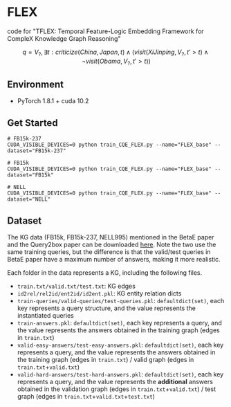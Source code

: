 # FLEX

code for "TFLEX: Temporal Feature-Logic Embedding Framework for CompleX Knowledge Graph Reasoning"

$$q=V_{?},\exists t:criticize(China, Japan, t) \land (visit(Xi Jinping, V_{?}, t'>t) \land \lnot visit(Obama, V_{?}, t'>t))$$

## Environment

- PyTorch 1.8.1 + cuda 10.2

## Get Started

```shell
# FB15k-237
CUDA_VISIBLE_DEVICES=0 python train_CQE_FLEX.py --name="FLEX_base" --dataset="FB15k-237"

# FB15k
CUDA_VISIBLE_DEVICES=0 python train_CQE_FLEX.py --name="FLEX_base" --dataset="FB15k"

# NELL
CUDA_VISIBLE_DEVICES=0 python train_CQE_FLEX.py --name="FLEX_base" --dataset="NELL"
```

## Dataset

The KG data (FB15k, FB15k-237, NELL995) mentioned in the BetaE paper and the Query2box paper can be downloaded [here](http://snap.stanford.edu/betae/KG_data.zip). Note the two use the same training queries, but the difference is that the valid/test queries in BetaE paper have a maximum number of answers, making it more realistic.

Each folder in the data represents a KG, including the following files.
- `train.txt/valid.txt/test.txt`: KG edges
- `id2rel/rel2id/ent2id/id2ent.pkl`: KG entity relation dicts
- `train-queries/valid-queries/test-queries.pkl`: `defaultdict(set)`, each key represents a query structure, and the value represents the instantiated queries
- `train-answers.pkl`: `defaultdict(set)`, each key represents a query, and the value represents the answers obtained in the training graph (edges in `train.txt`)
- `valid-easy-answers/test-easy-answers.pkl`: `defaultdict(set)`, each key represents a query, and the value represents the answers obtained in the training graph (edges in `train.txt`) / valid graph (edges in `train.txt`+`valid.txt`)
- `valid-hard-answers/test-hard-answers.pkl`: `defaultdict(set)`, each key represents a query, and the value represents the **additional** answers obtained in the validation graph (edges in `train.txt`+`valid.txt`) / test graph (edges in `train.txt`+`valid.txt`+`test.txt`)
